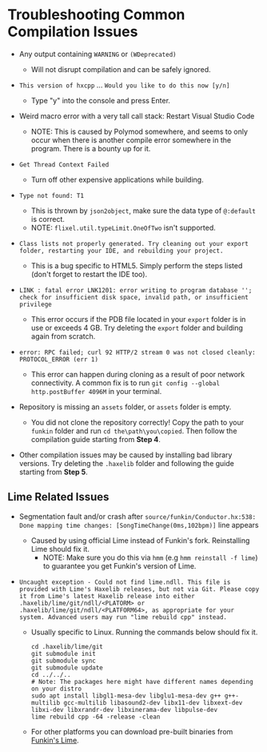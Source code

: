 # Troubleshooting Common Compilation Issues

- Any output containing `WARNING` or `(WDeprecated)`
  - Will not disrupt compilation and can be safely ignored.

- `This version of hxcpp` ... `Would you like to do this now [y/n]`
  - Type "y" into the console and press Enter.

- Weird macro error with a very tall call stack: Restart Visual Studio Code
  - NOTE: This is caused by Polymod somewhere, and seems to only occur when there is another compile error somewhere in the program. There is a bounty up for it.

- `Get Thread Context Failed`
  - Turn off other expensive applications while building.

- `Type not found: T1`
  - This is thrown by `json2object`, make sure the data type of `@:default` is correct.
  - NOTE: `flixel.util.typeLimit.OneOfTwo` isn't supported.

- `Class lists not properly generated. Try cleaning out your export folder, restarting your IDE, and rebuilding your project.`
  - This is a bug specific to HTML5. Simply perform the steps listed (don't forget to restart the IDE too).

- `LINK : fatal error LNK1201: error writing to program database ''; check for insufficient disk space, invalid path, or insufficient privilege`
  - This error occurs if the PDB file located in your `export` folder is in use or exceeds 4 GB. Try deleting the `export` folder and building again from scratch.

- `error: RPC failed; curl 92 HTTP/2 stream 0 was not closed cleanly: PROTOCOL_ERROR (err 1)`
  - This error can happen during cloning as a result of poor network connectivity. A common fix is to run `git config --global http.postBuffer 4096M` in your terminal.

- Repository is missing an `assets` folder, or `assets` folder is empty.
  - You did not clone the repository correctly! Copy the path to your `funkin` folder and run `cd the\path\you\copied`. Then follow the compilation guide starting from **Step 4**.

- Other compilation issues may be caused by installing bad library versions. Try deleting the `.haxelib` folder and following the guide starting from **Step 5**.

## Lime Related Issues
- Segmentation fault and/or crash after `source/funkin/Conductor.hx:538: Done mapping time changes: [SongTimeChange(0ms,102bpm)]` line appears
  - Caused by using official Lime instead of Funkin's fork. Reinstalling Lime should fix it.
    - NOTE: Make sure you do this via `hmm` (e.g `hmm reinstall -f lime`) to guarantee you get Funkin's version of Lime.

- `Uncaught exception - Could not find lime.ndll. This file is provided with Lime's Haxelib releases, but not via Git. Please copy it from Lime's latest Haxelib release into either .haxelib/lime/git/ndll/<PLATORM> or .haxelib/lime/git/ndll/<PLATFORM64>, as appropriate for your system. Advanced users may run "lime rebuild cpp" instead.`
  - Usually specific to Linux. Running the commands below should fix it.
      ```
      cd .haxelib/lime/git
      git submodule init
      git submodule sync
      git submodule update
      cd ../../..
      # Note: The packages here might have different names depending on your distro
      sudo apt install libgl1-mesa-dev libglu1-mesa-dev g++ g++-multilib gcc-multilib libasound2-dev libx11-dev libxext-dev libxi-dev libxrandr-dev libxinerama-dev libpulse-dev
      lime rebuild cpp -64 -release -clean
      ```
  - For other platforms you can download pre-built binaries from [Funkin's Lime](https://github.com/FunkinCrew/lime/tree/dev-funkin/ndll).
